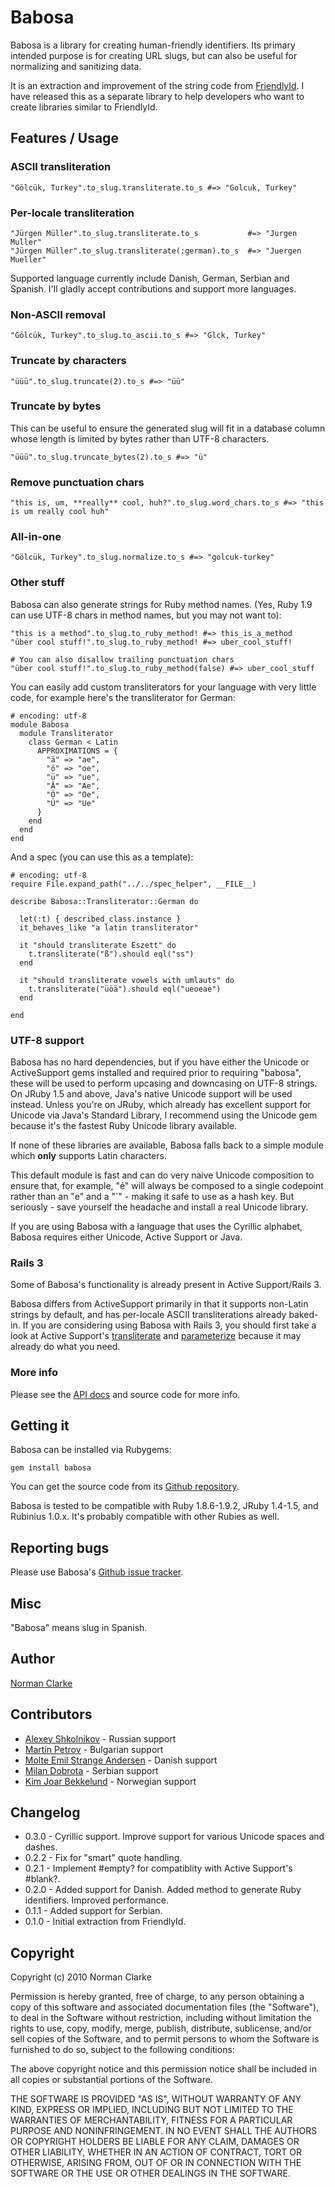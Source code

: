 # Babosa

Babosa is a library for creating human-friendly identifiers. Its primary
intended purpose is for creating URL slugs, but can also be useful for
normalizing and sanitizing data.

It is an extraction and improvement of the string code from
[FriendlyId](http://github.com/norman/friendly_id). I have released this as a
separate library to help developers who want to create libraries similar to
FriendlyId.

## Features / Usage

### ASCII transliteration

    "Gölcük, Turkey".to_slug.transliterate.to_s #=> "Golcuk, Turkey"

### Per-locale transliteration

    "Jürgen Müller".to_slug.transliterate.to_s           #=> "Jurgen Muller"
    "Jürgen Müller".to_slug.transliterate(:german).to_s  #=> "Juergen Mueller"

Supported language currently include Danish, German, Serbian and Spanish. I'll
gladly accept contributions and support more languages.

### Non-ASCII removal

    "Gölcük, Turkey".to_slug.to_ascii.to_s #=> "Glck, Turkey"

### Truncate by characters

    "üüü".to_slug.truncate(2).to_s #=> "üü"

### Truncate by bytes

This can be useful to ensure the generated slug will fit in a database column
whose length is limited by bytes rather than UTF-8 characters.

    "üüü".to_slug.truncate_bytes(2).to_s #=> "ü"

### Remove punctuation chars

    "this is, um, **really** cool, huh?".to_slug.word_chars.to_s #=> "this is um really cool huh"

### All-in-one

    "Gölcük, Turkey".to_slug.normalize.to_s #=> "golcuk-turkey"

### Other stuff

Babosa can also generate strings for Ruby method names. (Yes, Ruby 1.9 can use UTF-8 chars
in method names, but you may not want to):


    "this is a method".to_slug.to_ruby_method! #=> this_is_a_method
    "über cool stuff!".to_slug.to_ruby_method! #=> uber_cool_stuff!

    # You can also disallow trailing punctuation chars
    "über cool stuff!".to_slug.to_ruby_method(false) #=> uber_cool_stuff


You can easily add custom transliterators for your language with very little code,
for example here's the transliterator for German:

    # encoding: utf-8
    module Babosa
      module Transliterator
        class German < Latin
          APPROXIMATIONS = {
            "ä" => "ae",
            "ö" => "oe",
            "ü" => "ue",
            "Ä" => "Ae",
            "Ö" => "Oe",
            "Ü" => "Ue"
          }
        end
      end
    end

And a spec (you can use this as a template):

    # encoding: utf-8
    require File.expand_path("../../spec_helper", __FILE__)

    describe Babosa::Transliterator::German do

      let(:t) { described_class.instance }
      it_behaves_like "a latin transliterator"

      it "should transliterate Eszett" do
        t.transliterate("ß").should eql("ss")
      end

      it "should transliterate vowels with umlauts" do
        t.transliterate("üöä").should eql("ueoeae")
      end

    end


### UTF-8 support

Babosa has no hard dependencies, but if you have either the Unicode or
ActiveSupport gems installed and required prior to requiring "babosa", these
will be used to perform upcasing and downcasing on UTF-8 strings. On JRuby 1.5
and above, Java's native Unicode support will be used instead. Unless you're on
JRuby, which already has excellent support for Unicode via Java's Standard
Library, I recommend using the Unicode gem because it's the fastest Ruby Unicode
library available.

If none of these libraries are available, Babosa falls back to a simple module
which **only** supports Latin characters.

This default module is fast and can do very naive Unicode composition to ensure
that, for example, "é" will always be composed to a single codepoint rather than
an "e" and a "´" - making it safe to use as a hash key. But seriously - save
yourself the headache and install a real Unicode library.

If you are using Babosa with a language that uses the Cyrillic alphabet, Babosa
requires either Unicode, Active Support or Java.


### Rails 3

Some of Babosa's functionality is already present in Active Support/Rails 3.

Babosa differs from ActiveSupport primarily in that it supports non-Latin
strings by default, and has per-locale ASCII transliterations already baked-in.
If you are considering using Babosa with Rails 3, you should first take a look
at Active Support's
[transliterate](http://edgeapi.rubyonrails.org/classes/ActiveSupport/Inflector.html#M000565)
and
[parameterize](http://edgeapi.rubyonrails.org/classes/ActiveSupport/Inflector.html#M000566)
because it may already do what you need.

### More info

Please see the [API docs](http://norman.github.com/babosa) and source code for more info.

## Getting it

Babosa can be installed via Rubygems:

    gem install babosa

You can get the source code from its [Github repository](http://github.com/norman/babosa).

Babosa is tested to be compatible with Ruby 1.8.6-1.9.2, JRuby 1.4-1.5, and
Rubinius 1.0.x. It's probably compatible with other Rubies as well.

## Reporting bugs

Please use Babosa's [Github issue tracker](http://github.com/norman/babosa/issues).


## Misc

"Babosa" means slug in Spanish.

## Author

[Norman Clarke](http://njclarke.com)

## Contributors

* [Alexey Shkolnikov](https://github.com/grlm) - Russian support
* [Martin Petrov](https://github.com/martin-petrov) - Bulgarian support
* [Molte Emil Strange Andersen](https://github.com/molte) - Danish support
* [Milan Dobrota](https://github.com/milandobrota) - Serbian support
* [Kim Joar Bekkelund](https://github.com/kjbekkelund) - Norwegian support


## Changelog

* 0.3.0 - Cyrillic support. Improve support for various Unicode spaces and dashes.
* 0.2.2 - Fix for "smart" quote handling.
* 0.2.1 - Implement #empty? for compatiblity with Active Support's #blank?.
* 0.2.0 - Added support for Danish. Added method to generate Ruby identifiers. Improved performance.
* 0.1.1 - Added support for Serbian.
* 0.1.0 - Initial extraction from FriendlyId.

## Copyright

Copyright (c) 2010 Norman Clarke

Permission is hereby granted, free of charge, to any person obtaining a copy of
this software and associated documentation files (the "Software"), to deal in
the Software without restriction, including without limitation the rights to
use, copy, modify, merge, publish, distribute, sublicense, and/or sell copies
of the Software, and to permit persons to whom the Software is furnished to do
so, subject to the following conditions:

The above copyright notice and this permission notice shall be included in all
copies or substantial portions of the Software.

THE SOFTWARE IS PROVIDED "AS IS", WITHOUT WARRANTY OF ANY KIND, EXPRESS OR
IMPLIED, INCLUDING BUT NOT LIMITED TO THE WARRANTIES OF MERCHANTABILITY,
FITNESS FOR A PARTICULAR PURPOSE AND NONINFRINGEMENT. IN NO EVENT SHALL THE
AUTHORS OR COPYRIGHT HOLDERS BE LIABLE FOR ANY CLAIM, DAMAGES OR OTHER
LIABILITY, WHETHER IN AN ACTION OF CONTRACT, TORT OR OTHERWISE, ARISING FROM,
OUT OF OR IN CONNECTION WITH THE SOFTWARE OR THE USE OR OTHER DEALINGS IN THE
SOFTWARE.
